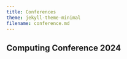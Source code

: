 ```yaml
---
title: Conferences
theme: jekyll-theme-minimal
filename: conference.md
--- 
```


## Computing Conference 2024
